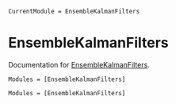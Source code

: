 ```@meta
CurrentModule = EnsembleKalmanFilters
```

# EnsembleKalmanFilters

Documentation for [EnsembleKalmanFilters](https://github.com/DataAssimilation/EnsembleKalmanFilters).


```@index
Modules = [EnsembleKalmanFilters]
```

```@autodocs
Modules = [EnsembleKalmanFilters]
```
